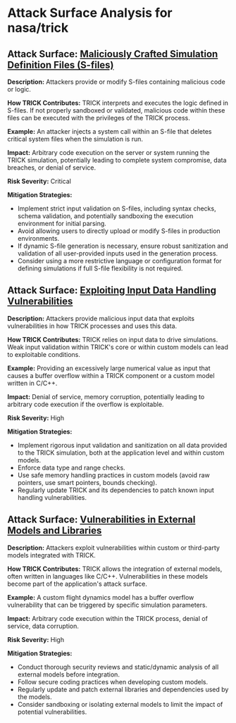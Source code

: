 # Attack Surface Analysis for nasa/trick

## Attack Surface: [Maliciously Crafted Simulation Definition Files (S-files)](./attack_surfaces/maliciously_crafted_simulation_definition_files__s-files_.md)

**Description:** Attackers provide or modify S-files containing malicious code or logic.

**How TRICK Contributes:** TRICK interprets and executes the logic defined in S-files. If not properly sandboxed or validated, malicious code within these files can be executed with the privileges of the TRICK process.

**Example:** An attacker injects a system call within an S-file that deletes critical system files when the simulation is run.

**Impact:** Arbitrary code execution on the server or system running the TRICK simulation, potentially leading to complete system compromise, data breaches, or denial of service.

**Risk Severity:** Critical

**Mitigation Strategies:**
* Implement strict input validation on S-files, including syntax checks, schema validation, and potentially sandboxing the execution environment for initial parsing.
* Avoid allowing users to directly upload or modify S-files in production environments.
* If dynamic S-file generation is necessary, ensure robust sanitization and validation of all user-provided inputs used in the generation process.
* Consider using a more restrictive language or configuration format for defining simulations if full S-file flexibility is not required.

## Attack Surface: [Exploiting Input Data Handling Vulnerabilities](./attack_surfaces/exploiting_input_data_handling_vulnerabilities.md)

**Description:** Attackers provide malicious input data that exploits vulnerabilities in how TRICK processes and uses this data.

**How TRICK Contributes:** TRICK relies on input data to drive simulations. Weak input validation within TRICK's core or within custom models can lead to exploitable conditions.

**Example:** Providing an excessively large numerical value as input that causes a buffer overflow within a TRICK component or a custom model written in C/C++.

**Impact:** Denial of service, memory corruption, potentially leading to arbitrary code execution if the overflow is exploitable.

**Risk Severity:** High

**Mitigation Strategies:**
* Implement rigorous input validation and sanitization on all data provided to the TRICK simulation, both at the application level and within custom models.
* Enforce data type and range checks.
* Use safe memory handling practices in custom models (avoid raw pointers, use smart pointers, bounds checking).
* Regularly update TRICK and its dependencies to patch known input handling vulnerabilities.

## Attack Surface: [Vulnerabilities in External Models and Libraries](./attack_surfaces/vulnerabilities_in_external_models_and_libraries.md)

**Description:** Attackers exploit vulnerabilities within custom or third-party models integrated with TRICK.

**How TRICK Contributes:** TRICK allows the integration of external models, often written in languages like C/C++. Vulnerabilities in these models become part of the application's attack surface.

**Example:** A custom flight dynamics model has a buffer overflow vulnerability that can be triggered by specific simulation parameters.

**Impact:** Arbitrary code execution within the TRICK process, denial of service, data corruption.

**Risk Severity:** High

**Mitigation Strategies:**
* Conduct thorough security reviews and static/dynamic analysis of all external models before integration.
* Follow secure coding practices when developing custom models.
* Regularly update and patch external libraries and dependencies used by the models.
* Consider sandboxing or isolating external models to limit the impact of potential vulnerabilities.

